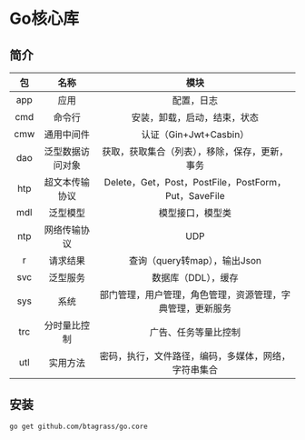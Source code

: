 # Go核心库
## 简介
|包|名称|模块|
|:-:|:-:|:-:|
|app|应用|配置，日志|
|cmd|命令行|安装，卸载，启动，结束，状态|
|cmw|通用中间件|认证（Gin+Jwt+Casbin）|
|dao|泛型数据访问对象|获取，获取集合（列表），移除，保存，更新，事务|
|htp|超文本传输协议|Delete，Get，Post，PostFile，PostForm，Put，SaveFile|
|mdl|泛型模型|模型接口，模型类|
|ntp|网络传输协议|UDP|
|r|请求结果|查询（query转map），输出Json|
|svc|泛型服务|数据库（DDL），缓存|
|sys|系统|部门管理，用户管理，角色管理，资源管理，字典管理，更新服务|
|trc|分时量比控制|广告、任务等量比控制|
|utl|实用方法|密码，执行，文件路径，编码，多媒体，网络，字符串集合|
## 安装
```bash
go get github.com/btagrass/go.core
```

